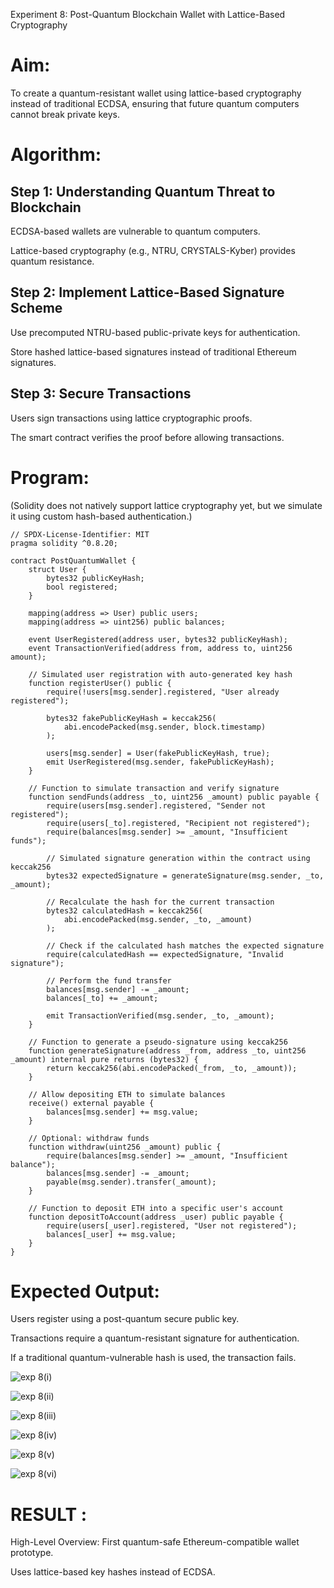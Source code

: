 Experiment 8: Post-Quantum Blockchain Wallet with Lattice-Based Cryptography
# Aim:
To create a quantum-resistant wallet using lattice-based cryptography instead of traditional ECDSA, ensuring that future quantum computers cannot break private keys.

# Algorithm:
## Step 1: Understanding Quantum Threat to Blockchain
ECDSA-based wallets are vulnerable to quantum computers.


Lattice-based cryptography (e.g., NTRU, CRYSTALS-Kyber) provides quantum resistance.


## Step 2: Implement Lattice-Based Signature Scheme
Use precomputed NTRU-based public-private keys for authentication.


Store hashed lattice-based signatures instead of traditional Ethereum signatures.


## Step 3: Secure Transactions
Users sign transactions using lattice cryptographic proofs.


The smart contract verifies the proof before allowing transactions.



# Program:

(Solidity does not natively support lattice cryptography yet, but we simulate it using custom hash-based authentication.)
```
// SPDX-License-Identifier: MIT
pragma solidity ^0.8.20;

contract PostQuantumWallet {
    struct User {
        bytes32 publicKeyHash;
        bool registered;
    }

    mapping(address => User) public users;
    mapping(address => uint256) public balances;

    event UserRegistered(address user, bytes32 publicKeyHash);
    event TransactionVerified(address from, address to, uint256 amount);

    // Simulated user registration with auto-generated key hash
    function registerUser() public {
        require(!users[msg.sender].registered, "User already registered");

        bytes32 fakePublicKeyHash = keccak256(
            abi.encodePacked(msg.sender, block.timestamp)
        );

        users[msg.sender] = User(fakePublicKeyHash, true);
        emit UserRegistered(msg.sender, fakePublicKeyHash);
    }

    // Function to simulate transaction and verify signature
    function sendFunds(address _to, uint256 _amount) public payable {
        require(users[msg.sender].registered, "Sender not registered");
        require(users[_to].registered, "Recipient not registered");
        require(balances[msg.sender] >= _amount, "Insufficient funds");

        // Simulated signature generation within the contract using keccak256
        bytes32 expectedSignature = generateSignature(msg.sender, _to, _amount);

        // Recalculate the hash for the current transaction
        bytes32 calculatedHash = keccak256(
            abi.encodePacked(msg.sender, _to, _amount)
        );

        // Check if the calculated hash matches the expected signature
        require(calculatedHash == expectedSignature, "Invalid signature");

        // Perform the fund transfer
        balances[msg.sender] -= _amount;
        balances[_to] += _amount;

        emit TransactionVerified(msg.sender, _to, _amount);
    }

    // Function to generate a pseudo-signature using keccak256
    function generateSignature(address _from, address _to, uint256 _amount) internal pure returns (bytes32) {
        return keccak256(abi.encodePacked(_from, _to, _amount));
    }

    // Allow depositing ETH to simulate balances
    receive() external payable {
        balances[msg.sender] += msg.value;
    }

    // Optional: withdraw funds
    function withdraw(uint256 _amount) public {
        require(balances[msg.sender] >= _amount, "Insufficient balance");
        balances[msg.sender] -= _amount;
        payable(msg.sender).transfer(_amount);
    }

    // Function to deposit ETH into a specific user's account
    function depositToAccount(address _user) public payable {
        require(users[_user].registered, "User not registered");
        balances[_user] += msg.value;
    }
}
```

# Expected Output:
Users register using a post-quantum secure public key.


Transactions require a quantum-resistant signature for authentication.


If a traditional quantum-vulnerable hash is used, the transaction fails.

![exp 8(i)](https://github.com/user-attachments/assets/5a8dbf1d-95ad-4d24-86f3-323812b9d08b)

![exp 8(ii)](https://github.com/user-attachments/assets/f38fca04-f3ff-498f-8537-440a2eead293)

![exp 8(iii)](https://github.com/user-attachments/assets/ce062a6e-9bd5-4912-91b9-fa0d10b36e1d)

![exp 8(iv)](https://github.com/user-attachments/assets/a8a78719-7c00-4ee0-a281-8c438f536623)

![exp 8(v)](https://github.com/user-attachments/assets/b0f98c97-5b8f-40db-9b30-ee5fcaddceac)

![exp 8(vi)](https://github.com/user-attachments/assets/71c5a6f9-fc55-4b02-9700-b1cd65494ea0)



# RESULT : 
High-Level Overview:
First quantum-safe Ethereum-compatible wallet prototype.


Uses lattice-based key hashes instead of ECDSA.

